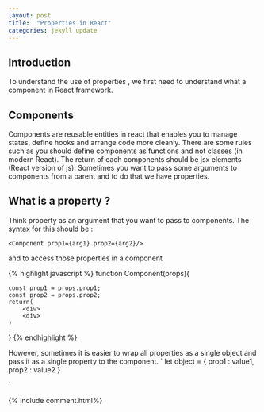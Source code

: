 ```yaml
---
layout: post
title:  "Properties in React"
categories: jekyll update
---
```



## Introduction
To understand the use of properties , we first need to understand what a component in React framework.

## Components 
Components are reusable entities in react that enables you to manage states, define hooks and arrange code more cleanly. There are some rules such as you should define 
components as functions and not classes (in modern React). The return of each components should be jsx elements (React version of js). Sometimes you want to pass some arguments to components from a parent and to do that we have properties.

## What is a property ?
Think property as an argument that you want to pass to components. The syntax for this should be :

`
<Component prop1={arg1} prop2={arg2}/>
`

and to access those properties in a component

{% highlight javascript %}
function Component(props){

    const prop1 = props.prop1;
    const prop2 = props.prop2;
    return(
        <div>
        <div>
    )
}
{% endhighlight %}


However, sometimes it is easier to wrap all properties as a single object and pass it as a single property to the component.
`
let object = {
    prop1 : value1,
    prop2 : value2
}


<Component prop={object} />
`

{% include comment.html%}

